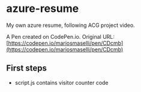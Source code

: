 # azure-resume
My own azure resume, following ACG project video.

A Pen created on CodePen.io. Original URL: [https://codepen.io/mariosmaselli/pen/CDcmb](https://codepen.io/mariosmaselli/pen/CDcmb)

## First steps
- script.js contains visitor counter code

